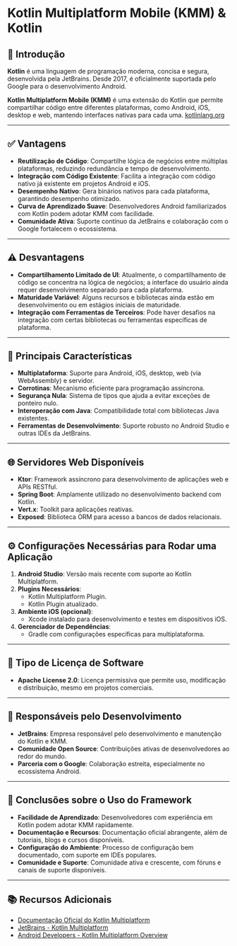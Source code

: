 # Kotlin Multiplatform Mobile (KMM) & Kotlin

## 📌 Introdução

**Kotlin** é uma linguagem de programação moderna, concisa e segura, desenvolvida pela JetBrains. Desde 2017, é oficialmente suportada pelo Google para o desenvolvimento Android.

**Kotlin Multiplatform Mobile (KMM)** é uma extensão do Kotlin que permite compartilhar código entre diferentes plataformas, como Android, iOS, desktop e web, mantendo interfaces nativas para cada uma. [kotlinlang.org](https://kotlinlang.org/docs/multiplatform.html?utm_source=chatgpt.com)

---

## ✅ Vantagens

- **Reutilização de Código**: Compartilhe lógica de negócios entre múltiplas plataformas, reduzindo redundância e tempo de desenvolvimento.
- **Integração com Código Existente**: Facilita a integração com código nativo já existente em projetos Android e iOS.
- **Desempenho Nativo**: Gera binários nativos para cada plataforma, garantindo desempenho otimizado.
- **Curva de Aprendizado Suave**: Desenvolvedores Android familiarizados com Kotlin podem adotar KMM com facilidade.
- **Comunidade Ativa**: Suporte contínuo da JetBrains e colaboração com o Google fortalecem o ecossistema.

---

## ⚠️ Desvantagens

- **Compartilhamento Limitado de UI**: Atualmente, o compartilhamento de código se concentra na lógica de negócios; a interface do usuário ainda requer desenvolvimento separado para cada plataforma.
- **Maturidade Variável**: Alguns recursos e bibliotecas ainda estão em desenvolvimento ou em estágios iniciais de maturidade.
- **Integração com Ferramentas de Terceiros**: Pode haver desafios na integração com certas bibliotecas ou ferramentas específicas de plataforma.

---

## 🧩 Principais Características

- **Multiplataforma**: Suporte para Android, iOS, desktop, web (via WebAssembly) e servidor.
- **Corrotinas**: Mecanismo eficiente para programação assíncrona.
- **Segurança Nula**: Sistema de tipos que ajuda a evitar exceções de ponteiro nulo.
- **Interoperação com Java**: Compatibilidade total com bibliotecas Java existentes.
- **Ferramentas de Desenvolvimento**: Suporte robusto no Android Studio e outras IDEs da JetBrains.

---

## 🌐 Servidores Web Disponíveis

- **Ktor**: Framework assíncrono para desenvolvimento de aplicações web e APIs RESTful.
- **Spring Boot**: Amplamente utilizado no desenvolvimento backend com Kotlin.
- **Vert.x**: Toolkit para aplicações reativas.
- **Exposed**: Biblioteca ORM para acesso a bancos de dados relacionais.

---

## ⚙️ Configurações Necessárias para Rodar uma Aplicação

1. **Android Studio**: Versão mais recente com suporte ao Kotlin Multiplatform.
2. **Plugins Necessários**:
   - Kotlin Multiplatform Plugin.
   - Kotlin Plugin atualizado.
3. **Ambiente iOS (opcional)**:
   - Xcode instalado para desenvolvimento e testes em dispositivos iOS.
4. **Gerenciador de Dependências**:
   - Gradle com configurações específicas para multiplataforma.

---

## 📄 Tipo de Licença de Software

- **Apache License 2.0**: Licença permissiva que permite uso, modificação e distribuição, mesmo em projetos comerciais.

---

## 👥 Responsáveis pelo Desenvolvimento

- **JetBrains**: Empresa responsável pelo desenvolvimento e manutenção do Kotlin e KMM.
- **Comunidade Open Source**: Contribuições ativas de desenvolvedores ao redor do mundo.
- **Parceria com o Google**: Colaboração estreita, especialmente no ecossistema Android.

---

## 📝 Conclusões sobre o Uso do Framework

- **Facilidade de Aprendizado**: Desenvolvedores com experiência em Kotlin podem adotar KMM rapidamente.
- **Documentação e Recursos**: Documentação oficial abrangente, além de tutoriais, blogs e cursos disponíveis.
- **Configuração do Ambiente**: Processo de configuração bem documentado, com suporte em IDEs populares.
- **Comunidade e Suporte**: Comunidade ativa e crescente, com fóruns e canais de suporte disponíveis.

---

## 📚 Recursos Adicionais

- [Documentação Oficial do Kotlin Multiplatform](https://kotlinlang.org/docs/multiplatform.html)
- [JetBrains - Kotlin Multiplatform](https://www.jetbrains.com/kotlin-multiplatform/)
- [Android Developers - Kotlin Multiplatform Overview](https://developer.android.com/kotlin/multiplatform)
